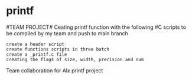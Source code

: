 # printf
#TEAM PROJECT# Ceating printf function with the following 
#C scripts to be compiled by my team and push to main branch

    create a header script
    create functions scripts in three batch
    create a _printf.c file
    creating the flags of size, width, precision and num


Team collaboration for Alx printf project
